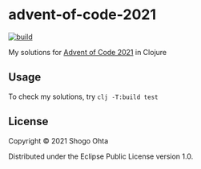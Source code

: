 # advent-of-code-2021
[![build](https://github.com/athos/advent-of-code-2021/actions/workflows/build.yml/badge.svg)](https://github.com/athos/advent-of-code-2021/actions/workflows/build.yml)

My solutions for [Advent of Code 2021](https://adventofcode.com/2021) in Clojure

## Usage

To check my solutions, try `clj -T:build test`

## License

Copyright © 2021 Shogo Ohta

Distributed under the Eclipse Public License version 1.0.
